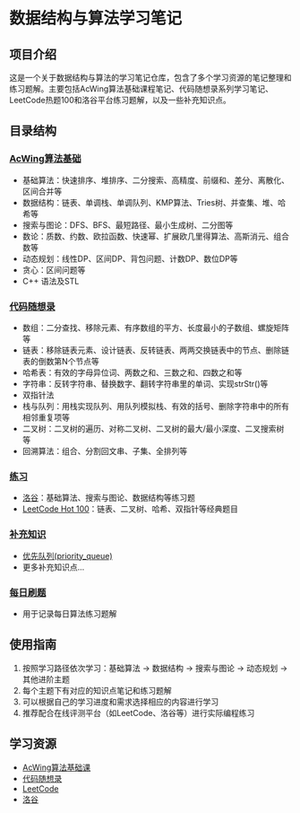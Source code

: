 # 数据结构与算法学习笔记

## 项目介绍

这是一个关于数据结构与算法的学习笔记仓库，包含了多个学习资源的笔记整理和练习题解。主要包括AcWing算法基础课程笔记、代码随想录系列学习笔记、LeetCode热题100和洛谷平台练习题解，以及一些补充知识点。

## 目录结构

### [AcWing算法基础](acwing算法基础/acwing算法基础.md "acwing算法基础")

- 基础算法：快速排序、堆排序、二分搜索、高精度、前缀和、差分、离散化、区间合并等
- 数据结构：链表、单调栈、单调队列、KMP算法、Tries树、并查集、堆、哈希等
- 搜索与图论：DFS、BFS、最短路径、最小生成树、二分图等
- 数论：质数、约数、欧拉函数、快速幂、扩展欧几里得算法、高斯消元、组合数等
- 动态规划：线性DP、区间DP、背包问题、计数DP、数位DP等
- 贪心：区间问题等
- C++ 语法及STL

### [代码随想录](代码随想录/代码随想录.md "代码随想录")

- 数组：二分查找、移除元素、有序数组的平方、长度最小的子数组、螺旋矩阵等
- 链表：移除链表元素、设计链表、反转链表、两两交换链表中的节点、删除链表的倒数第N个节点等
- 哈希表：有效的字母异位词、两数之和、三数之和、四数之和等
- 字符串：反转字符串、替换数字、翻转字符串里的单词、实现strStr()等
- 双指针法
- 栈与队列：用栈实现队列、用队列模拟栈、有效的括号、删除字符串中的所有相邻重复项等
- 二叉树：二叉树的遍历、对称二叉树、二叉树的最大/最小深度、二叉搜索树等
- 回溯算法：组合、分割回文串、子集、全排列等

### [练习](练习/练习.md "练习")

- [洛谷](练习/洛谷/洛谷.md "洛谷")：基础算法、搜索与图论、数据结构等练习题
- [LeetCode Hot 100](练习/Leetcode%20Hot%20100/Leetcode%20Hot%20100.md "Leetcode Hot 100")：链表、二叉树、哈希、双指针等经典题目

### [补充知识](补充知识/补充知识.md "补充知识")

- [优先队列(priority_queue)](补充知识/priority_queue/priority_queue.md "priority_queue")
- 更多补充知识点...

### [每日刷题](每日刷题/ "每日刷题")

- 用于记录每日算法练习题解

## 使用指南

1. 按照学习路径依次学习：基础算法 → 数据结构 → 搜索与图论 → 动态规划 → 其他进阶主题
2. 每个主题下有对应的知识点笔记和练习题解
3. 可以根据自己的学习进度和需求选择相应的内容进行学习
4. 推荐配合在线评测平台（如LeetCode、洛谷等）进行实际编程练习

## 学习资源

- [AcWing算法基础课](https://www.acwing.com/activity/content/11/)
- [代码随想录](https://programmercarl.com/)
- [LeetCode](https://leetcode.cn/)
- [洛谷](https://www.luogu.com.cn/)

